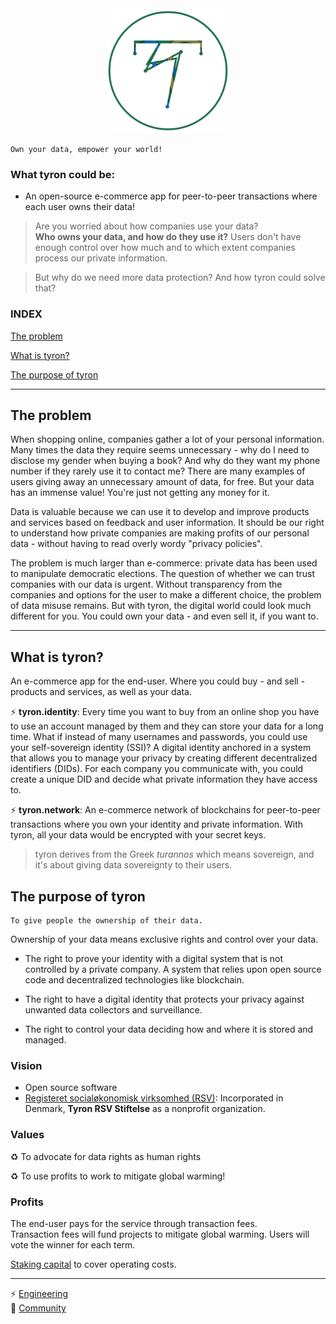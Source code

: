 <div style="text-align:center"><img src="/images/tyron.png" alt="tyron" title="tyron's logo prototype" width="200" height="200" /></div>

```
Own your data, empower your world!
```
### What tyron could be:
- An open-source e-commerce app for peer-to-peer transactions where each user owns their data!

> Are you worried about how companies use your data?  
> **Who owns your data, and how do they use it?** Users don't have enough control over how much and to which extent companies process our private information.  

> But why do we need more data protection? And how tyron could solve that?

### INDEX
[The problem](#the-problem)

[What is tyron?](#what-is-tyron)

[The purpose of tyron](#the-purpose-of-tyron)

---

## The problem
When shopping online, companies gather a lot of your personal information. Many times the data they require seems unnecessary - why do I need to disclose my gender when buying a book? And why do they want my phone number if they rarely use it to contact me? There are many examples of users giving away an unnecessary amount of data, for free. But your data has an immense value! You're just not getting any money for it.

Data is valuable because we can use it to develop and improve products and services based on feedback and user information. It should be our right to understand how private companies are making profits of our personal data - without having to read overly wordy "privacy policies". 

The problem is much larger than e-commerce: private data has been used to manipulate democratic elections. The question of whether we can trust companies with our data is urgent. Without transparency from the companies and options for the user to make a different choice, the problem of data misuse remains. But with tyron, the digital world could look much different for you. You could own your data - and even sell it, if you want to.

---

## What is tyron?
An e-commerce app for the end-user. Where you could buy - and sell - products and services, as well as your data. 

:zap: **tyron.identity**: Every time you want to buy from an online shop you have to use an account managed by them and they  can store your data for a long time. What if instead of many usernames and passwords, you could use your self-sovereign identity (SSI)? A digital identity anchored in a system that allows you to manage your privacy by creating different decentralized identifiers (DIDs). For each company you communicate with, you could create a unique DID and decide what private information they have access to.
 
:zap: **tyron.network**: An e-commerce network of blockchains for peer-to-peer transactions where you own your identity and private information. With tyron, all your data would be encrypted with your secret keys.

> tyron derives from the Greek _turannos_ which means sovereign, and it's about giving data sovereignty to their users.

## The purpose of tyron
```
To give people the ownership of their data.
```
Ownership of your data means exclusive rights and control over your data.

- The right to prove your identity with a digital system that is not controlled by a private company. A system that relies upon open source code and decentralized technologies like blockchain.

- The right to have a digital identity that protects your privacy against unwanted data collectors and surveillance.

- The right to control your data deciding how and where it is stored and managed.

### Vision
- Open source software
- [Registeret socialøkonomisk virksomhed (RSV)](https://github.com/tyronNetwork/tyron/blob/master/partnerships%26compliance/files/incorporation.md): Incorporated in Denmark, **Tyron RSV Stiftelse** as a nonprofit organization. 

### Values
:recycle: To advocate for data rights as human rights

:recycle: To use profits to work to mitigate global warming!

### Profits
The end-user pays for the service through transaction fees.  
Transaction fees will fund projects to mitigate global warming. Users will vote the winner for each term.

[Staking capital](https://github.com/tyronNetwork/tyron/blob/master/community/contributors/economy&finance.md) to cover operating costs. 

---

:zap: [Engineering](/engineering/README.md)  
:high_brightness: [Community](/community/README.md)
